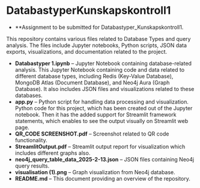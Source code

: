 # DatabastyperKunskapskontroll1
- **Assignment to be submitted for Databastyper_Kunskapskontroll1.

This repository contains various files related to Database Types and query analysis. The files include Jupyter notebooks, Python scripts, JSON data exports, visualizations, and documentation related to the project.

- **Databastyper 1.ipynb** – Jupyter Notebook containing database-related analysis. This Jupyter Notebook containing code and data related to different database types, including Redis (Key-Value Database), MongoDB Atlas (Document Database), and Neo4j Aura (Graph Database). It also includes JSON files and visualizations related to these databases. 
- **app.py** – Python script for handling data processing and visualization. Python code for this project, which has been 
  created out of the Jupyter notebook. Then it has the added support for Streamlit framework statements, which enables to see 
  the output visually on Streamlit web page.  
- **QR_CODE SCREENSHOT.pdf** – Screenshot related to QR code functionality.  
- **StreamlitOutput.pdf** – Streamlit output report for visualization which includes different graphs also. 
- **neo4j_query_table_data_2025-2-13.json** – JSON files containing Neo4j query results.  
- **visualisation (1).png** – Graph visualization from Neo4j database.  
- **README.md** – This document providing an overview of the repository. 
